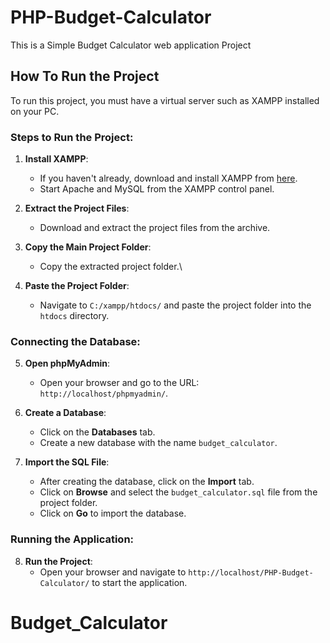 # PHP-Budget-Calculator
This is a Simple Budget Calculator  web application Project

## How To Run the Project

To run this project, you must have a virtual server such as XAMPP installed on your PC.

### Steps to Run the Project:
1. **Install XAMPP**:
   - If you haven't already, download and install XAMPP from [here](https://www.apachefriends.org/index.html).
   - Start Apache and MySQL from the XAMPP control panel.

2. **Extract the Project Files**:
   - Download and extract the project files from the archive.

3. **Copy the Main Project Folder**:
   - Copy the extracted project folder.\

4. **Paste the Project Folder**:
   - Navigate to `C:/xampp/htdocs/` and paste the project folder into the `htdocs` directory.

### Connecting the Database:
5. **Open phpMyAdmin**:
   - Open your browser and go to the URL: `http://localhost/phpmyadmin/`.

6. **Create a Database**:
   - Click on the **Databases** tab.
   - Create a new database with the name `budget_calculator`.

7. **Import the SQL File**:
   - After creating the database, click on the **Import** tab.
   - Click on **Browse** and select the `budget_calculator.sql` file from the project folder.
   - Click on **Go** to import the database.

### Running the Application:
8. **Run the Project**:
   - Open your browser and navigate to `http://localhost/PHP-Budget-Calculator/` to start the application.

# Budget_Calculator
